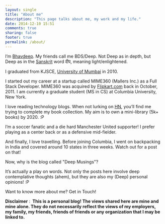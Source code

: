 ```yaml
---
layout: single
title: "About me"
description: "This page talks about me, my work and my life."
date: 2014-12-10 15:51
comments: true
sharing: false
footer: true
permalink: /about/
---
```


<p>I’m <a title="Bhavdeep" href="http://en.wikipedia.org/wiki/Bhavdeep" target="_blank" rel="wikipedia">Bhavdeep</a>. My friends call me BDS/Deep. Not Deep as in depth, but Deep as in the <a title="Sanskrit" href="http://en.wikipedia.org/wiki/Sanskrit" target="_blank">Sanskrit</a> word दीप, meaning light/enlightened.</p>
<p>I graduated from KJSCE, <a title="University of Mumbai" href="http://maps.google.com/maps?ll=18.975,72.8258333333&amp;spn=0.01,0.01&amp;q=18.975,72.8258333333 (University%20of%20Mumbai)&amp;t=h" target="_blank" rel="geolocation">University of Mumbai</a> in 2010.</p>
<p>I started out my career at a startup called MIME360 (Mallers Inc.) as a Full Stack Developer. MIME360 was acquired by <a title="Flipkart" href="http://www.flipkart.com/" target="_blank" rel="homepage">Flipkart.com</a> back in October, 2011. I am currently a graduate student (MS in CS) at Columbia University, New York.

<p>I love reading technology blogs. When not lurking on <a title="Hypoglossal nucleus" href="https://news.ycombinator.com/" target="_blank" rel="wikipedia">HN</a>, you’ll find me trying to complete my book collection. My aim is to own a mini-library (5k+ books) by 2020. :P</p>
<p>I’m a soccer fanatic and a die hard Manchester United supporter! I prefer playing as a center back or as a defensive mid-fielder.</p>
<p>And finally, I love travelling. Before joining Columbia, I went on backpacking in India and covered around 10 states in three weeks. Watch out for a post on that!

<p>Now, why is the blog called "Deep Musings"?</p>
<p>It’s actually a play on words. Not only the posts here involve deep contemplative thoughts (ahem), but they are also my (Deep) personal opinions! :P </p>
<p>Want to know more about me? Get in Touch!</p>
<p><strong>Disclaimer</strong> : <strong> This is a personal blog! The views shared here are mine and mine alone. They do not necessarily reflect the views of my employers, my family, my friends, friends of friends or any organization that I may be linked to. </strong></p>
